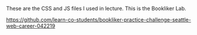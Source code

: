 These are the CSS and JS files I used in lecture. This is the Bookliker Lab.

https://github.com/learn-co-students/bookliker-practice-challenge-seattle-web-career-042219
